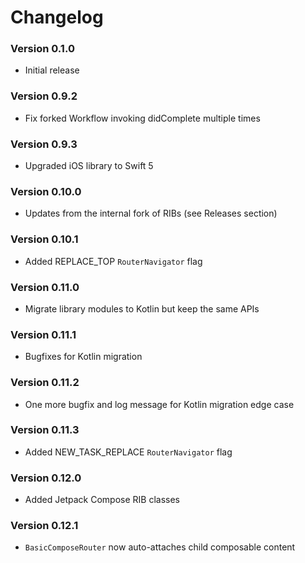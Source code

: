 # Changelog

### Version 0.1.0

* Initial release

### Version 0.9.2

* Fix forked Workflow invoking didComplete multiple times

### Version 0.9.3

* Upgraded iOS library to Swift 5

### Version 0.10.0

* Updates from the internal fork of RIBs (see Releases section)

### Version 0.10.1

* Added REPLACE_TOP `RouterNavigator` flag

### Version 0.11.0

* Migrate library modules to Kotlin but keep the same APIs

### Version 0.11.1

* Bugfixes for Kotlin migration

### Version 0.11.2

* One more bugfix and log message for Kotlin migration edge case

### Version 0.11.3

* Added NEW_TASK_REPLACE `RouterNavigator` flag

### Version 0.12.0

* Added Jetpack Compose RIB classes

### Version 0.12.1

* `BasicComposeRouter` now auto-attaches child composable content

